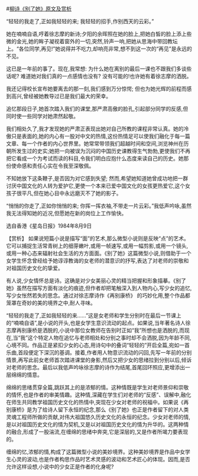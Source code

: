 #[柳诗《别了她》原文及赏析](https://www.vrrw.net/wx/15123.html)

“轻轻的我走了,正如我轻轻的来; 我轻轻的招手,作别西天的云彩。”

她在喃喃自语,哼着徐志摩的新诗;夕阳的余晖照在她的脸上,把她白皙的脸上添上些微的金光,她的眸子凝视着窗外的一切,突然,铃声一响,把她从思海中带回教坛上。“各位同学,再见!”她说得并不吃力,却响亮非常,想不到这一次的“再见”是永远的不见。

这已是一年前的事了。现在,我常想: 为什么她在离别的最后一课也不跟我们多谈些话呢? 难道她对我们真的一点感情也没有? 没有可能的!也许她有着徐志摩的洒脱。

我还记得校长宣布她要离去的那一刻,我们感到万分惊愕; 但也为她光辉的前程而感到高兴,曾经被她教导过已是我们最大的荣幸。

追忆那段日子,她首次踏入我们的课堂,那严肃高傲的脸孔,引起部分同学的反感,但同时使一些同学对她肃然起敬。

我们相处久了,我才发现她的严肃正表现出她对自己所教的课程非常认真。她的冷傲只是表面的,她的内心有一股对中文的热情,这份热情足可以使我们融化于每一篇文章、每一个作者的内心世界里。她常常带领我们超越时间和空间,浏览神州在历朝所发生过的史实;她把一向被误为沉闷的中国历史课教得生气勃勃,更使我们不再把它看成一个为考试而读的科目,令我们明白应抱什么态度来读自己的历史。她那份使命感和责任心实在令我至深敬佩。

不知她放下这条鞭子,是否因为对它感到失望; 然而,希望她知道她曾成功地把一群讨厌中国文化的人转为爱护它,更使一个本来已爱中国文化的女孩更热爱它,这个女孩子很平凡,但在她心目中永远磨灭不了她的影子。

“悄悄的你走了,正如你悄悄的来; 你挥一挥衣袖,不带走一片云彩。”我低声吟咏,虽然我无法得知她的近况,但愿她在新的岗位上工作愉快。

选自香港《星岛日报》1984年8月9日



【赏析】 如果说短篇小说是描写“面”的艺术,那么微型小说则是反映“点”的艺术。它可以捕捉生活常青树上的细芽嫩叶,或用一帧速写,或用一幅剪影,或用一个镜头,或用一种心态来辐射社会生活的方方面面。《别了她》这篇微型小说,则借助于一个女学生怀念曾经给予她谆谆教诲的女老师的潜意识的抒写,表达了对老师的崇敬和对祖国历史文化的挚爱。

有人说,少女情怀总是诗。这确是对少女美丽心灵的精当把握和形象描摹。《别了她》虽然在描写方面有淡化的痕迹,但作者却把笔触深入到人物内心,写少女的追忆,写少女怅然若失的思念。通过对徐志摩诗作《再别康桥》 的巧妙化用,整个作品都笼罩在奇妙的美的境界之中,耐人寻味。

“轻轻的我走了,正如我轻轻的来……”这是女老师和学生分别时在最后一节课上的“喃喃自语”,是小说的开头,也是女学生意识流动的起点。如果说,当年著名诗人徐志摩再别康桥是洒脱的,小说中那位女教师在告别时正如“我”所想也是洒脱的,而现在,当“我”这个特定人物在追忆与老师相处和分别之事时却不会洒脱,因为年龄不同,心境不同。作品正是紧扣少女的心态,用诗句中的叠词“轻轻的”开启全篇,宛如一首乐曲,首段便定下深沉的基调。接着,作者用人物意识流动的闪回,先写一年前的分别情景,再写此前女老师首次踏进课堂的身影,然后又把少女的思绪拉到分别以后,倾诉对老师的思念。最后以我低声吟咏徐志摩的诗作为结尾,首尾回环照应,更增添出一层绵绵的情意。

绵绵的思绪贯穿全篇,跳跃其上的是浓郁的情。这种情既是学生对老师景仰和崇敬的情怀,也是作者的审美情趣。这种情,深藏在学生们对老师的“反感”、误解中,融化在师生共同教学祖国历史文化的热情中,突现在少女对老师的祝福中。如果说《再别康桥》是为了给诗人留下永恒的纪念,那么《别了她》也正是作者留下的对人类灵魂工程师所做的贡献,对伟大祖国悠久历史文化的永恒的纪念。少女对老师的情,是以对祖国历史文化的情为契机,又是以对祖国历史文化的情为升华的。这两种情的融合,形成了一股湍流,在缠绵的思绪中奔突,它是深层的,又是作者所竭力要表现的。

缠绵的忆,浓郁的情,构成了这篇微型小说的美妙境界。这种美妙境界是作品中女学生心灵的波动,也是作者构思作品时艺术灵感的波动和艺术匠心的体现。因而,是否允许这样设想,小说中的少女正是作者的化身呢?

